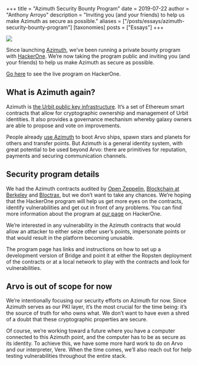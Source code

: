 +++
title = "Azimuth Security Bounty Program"
date = 2019-07-22
author = "Anthony Arroyo"
description = "Inviting you (and your friends) to help us make Azimuth as secure as possible."
aliases = ["/posts/essays/azimuth-security-bounty-program"]
[taxonomies]
posts = ["Essays"]
+++

![](https://media.urbit.org/site/posts/essays/azimuth-security-bounty-program-1.jpg)

Since launching [Azimuth](https://urbit.org/posts/azimuth-is-on-chain/), we’ve been running a private bounty program with [HackerOne](https://hackerone.com/). We’re now taking the program public and inviting you (and your friends) to help us make Azimuth as secure as possible.

[Go here](https://hackerone.com/tlon) to see the live program on HackerOne.

## What is Azimuth again?

Azimuth is [the Urbit public key infrastructure](https://urbit.org/posts/azimuth-is-on-chain/). It’s a set of Ethereum smart contracts that allow for cryptographic ownership and management of Urbit identities. It also provides a governance mechanism whereby galaxy owners are able to propose and vote on improvements.

People already [use Azimuth](https://github.com/urbit/bridge) to boot Arvo ships, spawn stars and planets for others and transfer points. But Azimuth is a general identity system, with great potential to be used beyond Arvo: there are primitives for reputation, payments and securing communication channels.

## Security program details

We had the Azimuth contracts audited by [Open Zeppelin](https://openzeppelin.org/), [Blockchain at Berkeley](https://blockchain.berkeley.edu/) and [Bloctrax](https://www.bloctrax.com/), but we don’t want to take any chances. We’re hoping that the HackerOne program will help us get more eyes on the contracts, identify vulnerabilities and get out in front of any problems. You can find more information about the program at [our page](https://hackerone.com/tlon) on HackerOne.

We’re interested in any vulnerability in the Azimuth contracts that would allow an attacker to either seize other user’s points, impersonate points or that would result in the platform becoming unusable.

The program page has links and instructions on how to set up a development version of Bridge and point it at either the Ropsten deployment of the contracts or at a local network to play with the contracts and look for vulnerabilities.

## Arvo is out of scope for now

We’re intentionally focusing our security efforts on Azimuth for now. Since Azimuth serves as our PKI layer, it’s the most crucial for the time being: it’s the source of truth for who owns what. We don’t want to have even a shred of a doubt that these cryptographic properties are secure.

Of course, we’re working toward a future where you have a computer connected to this Azimuth point, and the computer has to be as secure as its identity. To achieve this, we have some more hard work to do on Arvo and our interpreter, Vere. When the time comes, we’ll also reach out for help testing vulnerabilities throughout the entire stack.

